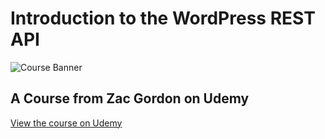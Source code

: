 # Introduction to the WordPress REST API

![Course Banner](https://dzwonsemrish7.cloudfront.net/items/1P171E2r3s0L2y3K0D0y/Cover.png "Course Banner")

## A Course from Zac Gordon on Udemy

[View the course on Udemy](https://www.udemy.com/wordpress-rest-api-course)

